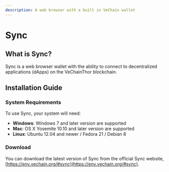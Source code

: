```yaml
---
description: A web browser with a built in VeChain wallet
---
```


# Sync

## What is Sync? <a href="#system-requirement" id="system-requirement"></a>

Sync is a web browser wallet with the ability to connect to decentralized applications (dApps) on the VeChainThor blockchain.

## Installation Guide <a href="#install-sync-on-windows" id="install-sync-on-windows"></a>

### System Requirements <a href="#system-requirement" id="system-requirement"></a>

To use Sync, your system will need:

* **Windows**: Windows 7 and later version are supported
* **Mac**: OS X Yosemite 10.10 and later version are supported
* **Linux**: Ubuntu 12.04 and newer / Fedora 21 / Debian 8

### Download

You can download the latest version of Sync from the official Sync website, [https://env.vechain.org/#sync](https://env.vechain.org/#sync).
